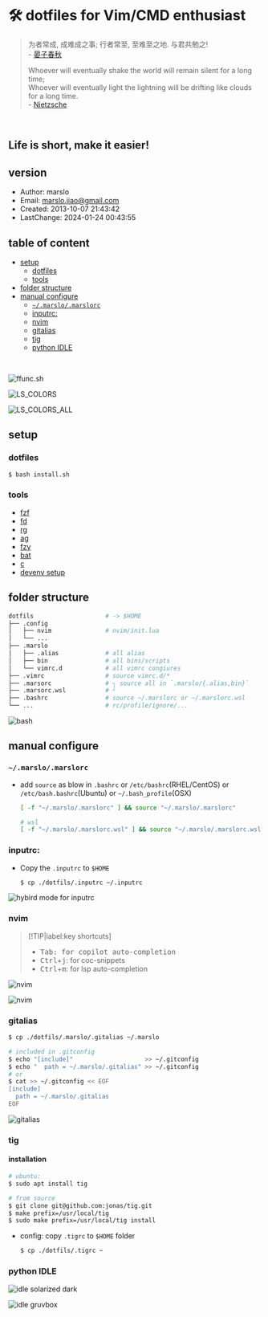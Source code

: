 🛠 dotfiles for Vim/CMD enthusiast
==========

>
> 为者常成, 成难成之事; 行者常至, 至难至之地. 与君共勉之! <br>
>                                           - [晏子春秋](https://web.archive.org/web/20061018194424/http://www.chinapage.com/big5/classic/yj0.htm)
>
>
> Whoever will eventually shake the world will remain silent for a long time;<br>
> Whoever will eventually light the lightning will be drifting like clouds for a long time.<br>
>                                           - [Nietzsche](https://www.aphorismen.de/zitat/5992)

<br>

Life is short, make it easier!
--------------

## version
- Author: marslo
- Email: marslo.jiao@gmail.com
- Created: 2013-10-07 21:43:42
- LastChange: 2024-01-24 00:43:55

## table of content
<!-- START doctoc generated TOC please keep comment here to allow auto update -->
<!-- DON'T EDIT THIS SECTION, INSTEAD RE-RUN doctoc TO UPDATE -->

- [setup](#setup)
  - [dotfiles](#dotfiles)
  - [tools](#tools)
- [folder structure](#folder-structure)
- [manual configure](#manual-configure)
  - [`~/.marslo/.marslorc`](#marslomarslorc)
  - [inputrc:](#inputrc)
  - [nvim](#nvim)
  - [gitalias](#gitalias)
  - [tig](#tig)
  - [python IDLE](#python-idle)

<!-- END doctoc generated TOC please keep comment here to allow auto update -->

<br>

![ffunc.sh](https://github.com/marslo/dotfiles/raw/assets/screenshots/ffunc.sh.gif)

![LS_COLORS](https://github.com/marslo/dotfiles/raw/assets/screenshots/LS_COLORS.png)

![LS_COLORS_ALL](https://github.com/marslo/dotfiles/raw/assets/screenshots/LS_COLORS_ALL.png)

## setup
### dotfiles
```bash
$ bash install.sh
```

### tools
- [fzf](https://marslo.github.io/ibook/devops/awesomeShell.html#fzf)
- [fd](https://marslo.github.io/ibook/devops/awesomeShell.html#fd)
- [rg](https://marslo.github.io/ibook/devops/awesomeShell.html#rg-the-faster-mg)
- [ag](https://marslo.github.io/ibook/devops/awesomeShell.html#ag-the-faster-mg)
- [fzy](https://marslo.github.io/ibook/devops/awesomeShell.html#fzy)
- [bat](https://marslo.github.io/ibook/devops/awesomeShell.html#bat)
- [c](https://marslo.github.io/ibook/devops/awesomeShell.html#c-bash-color)
- [devenv setup](https://marslo.github.io/ibook/linux/devenv.html)

## folder structure
```bash
dotfils                    # -> $HOME
├── .config
│   ├── nvim               # nvim/init.lua
│   └── ...
├── .marslo
│   ├── .alias             # all alias
│   ├── bin                # all bins/scripts
│   └── vimrc.d            # all vimrc congiures
├── .vimrc                 # source vimrc.d/*
├── .marsorc               # ╮ source all in `.marslo/{.alias,bin}`
├── .marsorc.wsl           # ╯
├── .bashrc                # source ~/.marslorc or ~/.marslorc.wsl
└── ...                    # rc/profile/ignore/...
```

![bash](https://github.com/marslo/dotfiles/raw/assets/screenshots/shell.png)

## manual configure
### `~/.marslo/.marslorc`
- add `source` as blow in `.bashrc` or `/etc/bashrc`(RHEL/CentOS) or `/etc/bash.bashrc`(Ubuntu) or `~/.bash_profile`(OSX)
  ```bash
  [ -f "~/.marslo/.marslorc" ] && source "~/.marslo/.marslorc"

  # wsl
  [ -f "~/.marslo/.marslorc.wsl" ] && source "~/.marslo/.marslorc.wsl"
  ```

### inputrc:
- Copy the `.inputrc` to `$HOME`
  ```bash
  $ cp ./dotfils/.inputrc ~/.inputrc
  ```

![hybird mode for inputrc](https://marslo.github.io/ibook/screenshot/shell/bash-bind-mode-string-cursor-shape.gif)

### nvim

> [!TIP|label:key shortcuts]
> - <kbd>Tab<kbd>: for copilot auto-completion
> - <kbd>Ctrl</kbd>+<kbd>j</kbd>: for coc-snippets
> - <kbd>Ctrl</kbd>+<kbd>m</kbd>: for lsp auto-completion

  ![nvim](https://github.com/marslo/ibook/raw/marslo/docs/screenshot/vim/nvim-coc-copilot-snippets.gif)

  ![nvim](https://github.com/marslo/dotfiles/raw/assets/screenshots/nvim-2.png)

### gitalias
```bash
$ cp ./dotfils/.marslo/.gitalias ~/.marslo

# included in .gitconfig
$ echo "[include]"                    >> ~/.gitconfig
$ echo "  path = ~/.marslo/.gitalias" >> ~/.gitconfig
# or
$ cat >> ~/.gitconfig << EOF
[include]
  path = ~/.marslo/.gitalias
EOF
```

![gitalias](https://github.com/marslo/dotfiles/raw/assets/screenshots/gitalias.gif)

### tig
#### installation
```bash
# ubuntu:
$ sudo apt install tig

# from source
$ git clone git@github.com:jonas/tig.git
$ make prefix=/usr/local/tig
$ sudo make prefix=/usr/local/tig install
```

- config: copy `.tigrc` to `$HOME` folder
  ```bash
  $ cp ./dotfils/.tigrc ~
  ```

### python IDLE

![idle solarized dark](https://github.com/marslo/dotfiles/raw/assets/screenshots/idle-solarized-dark.png)

![idle gruvbox](https://github.com/marslo/dotfiles/raw/assets/screenshots/idle-gruvbox.png)

